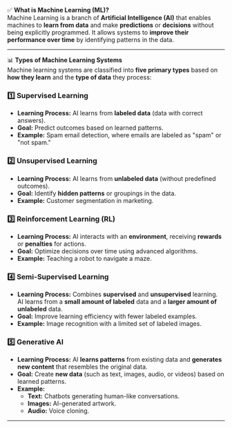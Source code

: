✅ **What is Machine Learning (ML)?**  
Machine Learning is a branch of **Artificial Intelligence (AI)** that enables machines to **learn from data** and make **predictions** or **decisions** without being explicitly programmed. It allows systems to **improve their performance over time** by identifying patterns in the data.  

---

📊 **Types of Machine Learning Systems**  
Machine learning systems are classified into **five primary types** based on **how they learn** and the **type of data** they process:

### 1️⃣ **Supervised Learning**  
- **Learning Process:** AI learns from **labeled data** (data with correct answers).  
- **Goal:** Predict outcomes based on learned patterns.  
- **Example:** Spam email detection, where emails are labeled as "spam" or "not spam."  

### 2️⃣ **Unsupervised Learning**  
- **Learning Process:** AI learns from **unlabeled data** (without predefined outcomes).  
- **Goal:** Identify **hidden patterns** or groupings in the data.  
- **Example:** Customer segmentation in marketing.  

### 3️⃣ **Reinforcement Learning (RL)**  
- **Learning Process:** AI interacts with an **environment**, receiving **rewards** or **penalties** for actions.  
- **Goal:** Optimize decisions over time using advanced algorithms.  
- **Example:** Teaching a robot to navigate a maze.  

### 4️⃣ **Semi-Supervised Learning**  
- **Learning Process:** Combines **supervised** and **unsupervised** learning. AI learns from a **small amount of labeled** data and a **larger amount of unlabeled** data.  
- **Goal:** Improve learning efficiency with fewer labeled examples.  
- **Example:** Image recognition with a limited set of labeled images.  

### 5️⃣ **Generative AI**  
- **Learning Process:** AI **learns patterns** from existing data and **generates new content** that resembles the original data.  
- **Goal:** Create **new data** (such as text, images, audio, or videos) based on learned patterns.  
- **Example:**  
   - **Text:** Chatbots generating human-like conversations.  
   - **Images:** AI-generated artwork.  
   - **Audio:** Voice cloning.  

---

